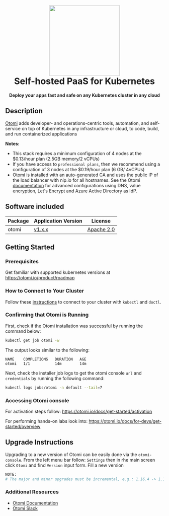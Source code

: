 <h1 align="center">
  <img src="https://otomi.io/img/otomi-logo.svg" width="224px"/><br/>
  Self-hosted PaaS for Kubernetes
</h1>
<p align="center"><b>Deploy your apps fast and safe on any Kubernetes cluster in any cloud</b></p>

## Description

[Otomi](https://github.com/redkubes/otomi-core) adds developer- and operations-centric tools, automation, and self-service on top of Kubernetes in any infrastructure or cloud, to code, build, and run containerized applications 


**Notes:**

- This stack requires a minimum configuration of 4 nodes at the $0.13/hour plan (2.5GB memory/2 vCPUs)
- If you have access to `professional plans`, then we recommend using a configuration of 3 nodes at the $0.19/hour plan (6 GB/ 4vCPUs)
- Otomi is installed with an auto-generated CA and uses the public IP of the load balancer with nip.io for all hostnames. See the Otomi [documentation](https://otomi.io/docs/installation/optional) for advanced configurations using DNS, value encryption, Let's Encrypt and Azure Active Directory as IdP.

## Software included

| Package               | Application Version   |License                                                                                    |
| ---| ---- | ------------- |
| otomi | [v1.x.x](https://github.com/redkubes/otomi-core/releases/) | [Apache 2.0](https://github.com/redkubes/otomi-core/blob/main/LICENSE) |

## Getting Started

### Prerequisites
Get familiar with supported kubernetes versions at https://otomi.io/product/roadmap

### How to Connect to Your Cluster

Follow these [instructions](https://www.digitalocean.com/docs/kubernetes/how-to/connect-to-cluster/) to connect to your cluster with `kubectl` and `doctl`.

### Confirming that Otomi is Running

First, check if the Otomi installation was successful by running the command below:

```bash
kubectl get job otomi -w
```

The output looks similar to the following:

```text
NAME    COMPLETIONS   DURATION   AGE
otomi   1/1           14m        14m
```
  
Next, check the installer job logs to get the otomi console `url` and `credentials` by running the following command:

```bash
kubectl logs jobs/otomi -n default --tail=7
```
### Accessing Otomi console

For activation steps follow: https://otomi.io/docs/get-started/activation

For performing hands-on labs look into: https://otomi.io/docs/for-devs/get-started/overview

## Upgrade Instructions

Upgrading to a new version of Otomi can be easily done via the `otomi-console`. 
From the left menu bar follow: `Settings` then in rhe main screen click `Otomi` and find `Version` input form. Fill a new version


```bash
NOTE:
# The major and minor upgrades must be incremental, e.g.: 1.16.4 -> 1.17.0
```

### Additional Resources

- [Otomi Documentation](https://otomi.io/docs/get-started/installation)
- [Otomi Slack](https://otomi.slack.com/ssb/redirect#/shared-invite/email)

